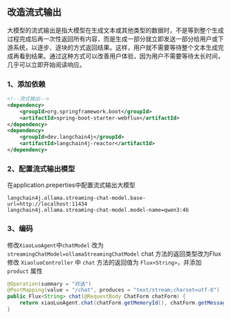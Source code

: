 ## 改造流式输出
大模型的流式输出是指大模型在生成文本或其他类型的数据时，不是等到整个生成过程完成后再一次性返回所有内容，而是生成一部分就立即发送一部分给用户或下游系统，以逐步、逐块的方式返回结果。这样，用户就不需要等待整个文本生成完成再看到结果。通过这种方式可以改善用户体验，因为用户不需要等待太长时间，几乎可以立即开始阅读响应。

### 1、添加依赖
```xml
<!--流式输出-->
<dependency>
    <groupId>org.springframework.boot</groupId>
    <artifactId>spring-boot-starter-webflux</artifactId>
</dependency>
<dependency>
    <groupId>dev.langchain4j</groupId>
    <artifactId>langchain4j-reactor</artifactId>
</dependency>
```

### 2、配置流式输出模型
在application.preperties中配置流式输出大模型
```properties
langchain4j.ollama.streaming-chat-model.base-url=http://localhost:11434
langchain4j.ollama.streaming-chat-model.model-name=qwen3:4b
```

### 3、编码
修改`XiaoLuoAgent`中`chatModel` 改为 `streamingChatModel=ollamaStreamingChatModel`
chat 方法的返回类型改为Flux<String>
修改 `XiaoluoController` 中 `chat` 方法的返回值为 `Flux<String>`，并添加 `product` 属性  
```java
@Operation(summary = "对话")
@PostMapping(value = "/chat", produces = "text/stream;charset=utf-8")
public Flux<String> chat(@RequestBody ChatForm chatForm) {
    return xiaoLuoAgent.chat(chatForm.getMemoryId(), chatForm.getMessage());
}
```
